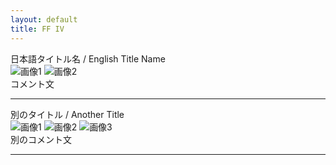 ```yaml
---
layout: default
title: FF IV
---
```


<div class="section-block">
  <div class="section-title">日本語タイトル名 / English Title Name</div>
  <div class="section-images">
    <img src="/ffmtg/assets/sample1.jpg" alt="画像1">
    <img src="/ffmtg/assets/sample2.jpg" alt="画像2">
  </div>
  <div class="section-comment">コメント文</div>
  <hr>
</div>

<div class="section-block">
  <div class="section-title">別のタイトル / Another Title</div>
  <div class="section-images">
    <img src="/ffmtg/assets/sample3.jpg" alt="画像1">
    <img src="/ffmtg/assets/sample4.jpg" alt="画像2">
    <img src="/ffmtg/assets/sample5.jpg" alt="画像3">
  </div>
  <div class="section-comment">別のコメント文</div>
  <hr>
</div>

<!-- 上記ブロックを繰り返し追加していくことで、10～100回の繰り返しが可能です -->
